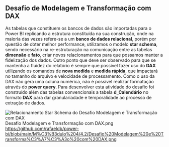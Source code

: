 ## Desafio de Modelagem e Transformação com DAX

As tabelas que constituem os bancos de dados são importadas para o Power BI replicando a estrutura constituída na sua construção, onde na maioria das vezes refere-se a um **banco de dados relacional**, porém por questão de obter melhor performance, utilizamos o modelo **star schema**, sendo necessário na re-estruturação na comunicação entre as tabelas **dimensão** e **fato**, criar novos relacionamentos para que possamos manter a fidelização dos dados.
Outro ponto que deve ser observado para que se mantenha a fluidez do relatório é sempre que possível fazer uso do **DAX** utilizando os comandos de **nova medida** e **medida rápida**, que impactará no tamanho do arquivo e velocidade de processamento. Como o uso da DAX não gera uma coluna numérica, não é possível realizar formatação através do **power query**.
Para desenvolver esta atividade do desafio foi construído além das tabelas convencionais a tabela **d_Calendário** no formato **DAX** para dar granulariadade e temporalidade ao processo de extração de dados. 


![Relacionamento Star Schema do Desafio Modelagem e Transformação com DAX]()
Desafio Modelagem e Transformação com DAX.png
https://github.com/rafaeldb/power-bi/blob/main/M%C3%B3dulo%204/4.2/Desafio%20Modelagem%20e%20Transforma%C3%A7%C3%A3o%20com%20DAX.png
